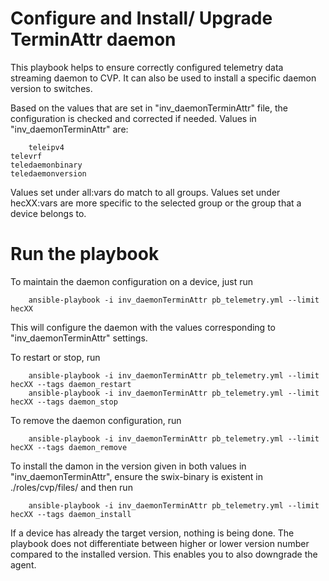 # Configure and Install/ Upgrade TerminAttr daemon

This playbook helps to ensure correctly configured telemetry data streaming daemon to CVP. It can also be used to install a specific daemon version to switches.

Based on the values that are set in "inv_daemonTerminAttr" file, the configuration is checked and corrected if needed.
Values in "inv_daemonTerminAttr" are:

		teleipv4
    televrf
    teledaemonbinary
    teledaemonversion

Values set under all:vars do match to all groups. Values set under hecXX:vars are more specific to the selected group or the group that a device belongs to.

# Run the playbook

To maintain the daemon configuration on a device, just run

		ansible-playbook -i inv_daemonTerminAttr pb_telemetry.yml --limit hecXX

This will configure the daemon with the values corresponding to "inv_daemonTerminAttr" settings.

To restart or stop, run

		ansible-playbook -i inv_daemonTerminAttr pb_telemetry.yml --limit hecXX --tags daemon_restart
		ansible-playbook -i inv_daemonTerminAttr pb_telemetry.yml --limit hecXX --tags daemon_stop

To remove the daemon configuration, run

		ansible-playbook -i inv_daemonTerminAttr pb_telemetry.yml --limit hecXX --tags daemon_remove

To install the damon in the version given in both values in "inv_daemonTerminAttr", ensure the swix-binary is existent in ./roles/cvp/files/ and then run

		ansible-playbook -i inv_daemonTerminAttr pb_telemetry.yml --limit hecXX --tags daemon_install

If a device has already the target version, nothing is being done. The playbook does not differentiate between higher or lower version number compared to the installed version. This enables you to also downgrade the agent.
